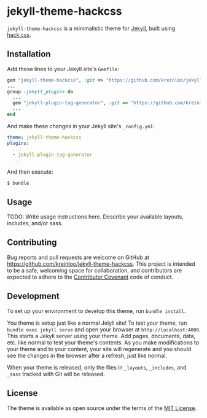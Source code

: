 # jekyll-theme-hackcss

`jekyll-theme-hackcss` is a minimalistic theme for [Jekyll](https://jekyllrb.com/), built using [hack.css](http://hackcss.com/).

## Installation

Add these lines to your Jekyll site's `Gemfile`:

```ruby
gem "jekyll-theme-hackcss", :git => "https://github.com/kreinloo/jekyll-theme-hackcss"
...
group :jekyll_plugins do
  ...
  gem "jekyll-plugin-tag-generator", :git => "https://github.com/kreinloo/jekyll-plugin-tag-generator"
  ...
end
```

And make these changes in your Jekyll site's `_config.yml`:

```yaml
theme: jekyll-theme-hackcss
plugins:
  ...
  - jekyll-plugin-tag-generator
  ...
```

And then execute:

    $ bundle

## Usage

TODO: Write usage instructions here. Describe your available layouts, includes, and/or sass.

## Contributing

Bug reports and pull requests are welcome on GitHub at https://github.com/kreinloo/jekyll-theme-hackcss. This project is intended to be a safe, welcoming space for collaboration, and contributors are expected to adhere to the [Contributor Covenant](http://contributor-covenant.org) code of conduct.

## Development

To set up your environment to develop this theme, run `bundle install`.

You theme is setup just like a normal Jelyll site! To test your theme, run `bundle exec jekyll serve` and open your browser at `http://localhost:4000`. This starts a Jekyll server using your theme. Add pages, documents, data, etc. like normal to test your theme's contents. As you make modifications to your theme and to your content, your site will regenerate and you should see the changes in the browser after a refresh, just like normal.

When your theme is released, only the files in `_layouts`, `_includes`, and `_sass` tracked with Git will be released.

## License

The theme is available as open source under the terms of the [MIT License](http://opensource.org/licenses/MIT).

